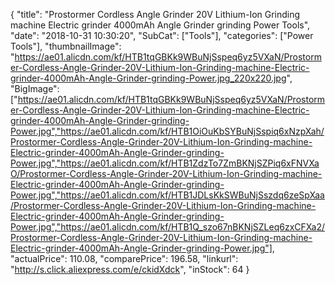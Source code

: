 {
	"title": "Prostormer Cordless Angle Grinder 20V Lithium-Ion Grinding machine Electric grinder 4000mAh  Angle Grinder grinding Power Tools",
	"date": "2018-10-31 10:30:20",
	"SubCat": ["Tools"],
	"categories": ["Power Tools"],
	"thumbnailImage": "https://ae01.alicdn.com/kf/HTB1tqGBKk9WBuNjSspeq6yz5VXaN/Prostormer-Cordless-Angle-Grinder-20V-Lithium-Ion-Grinding-machine-Electric-grinder-4000mAh-Angle-Grinder-grinding-Power.jpg_220x220.jpg",
	"BigImage": ["https://ae01.alicdn.com/kf/HTB1tqGBKk9WBuNjSspeq6yz5VXaN/Prostormer-Cordless-Angle-Grinder-20V-Lithium-Ion-Grinding-machine-Electric-grinder-4000mAh-Angle-Grinder-grinding-Power.jpg","https://ae01.alicdn.com/kf/HTB1OiOuKbSYBuNjSspiq6xNzpXah/Prostormer-Cordless-Angle-Grinder-20V-Lithium-Ion-Grinding-machine-Electric-grinder-4000mAh-Angle-Grinder-grinding-Power.jpg","https://ae01.alicdn.com/kf/HTB1ZdzTo7ZmBKNjSZPiq6xFNVXaO/Prostormer-Cordless-Angle-Grinder-20V-Lithium-Ion-Grinding-machine-Electric-grinder-4000mAh-Angle-Grinder-grinding-Power.jpg","https://ae01.alicdn.com/kf/HTB1JDLsKkSWBuNjSszdq6zeSpXaa/Prostormer-Cordless-Angle-Grinder-20V-Lithium-Ion-Grinding-machine-Electric-grinder-4000mAh-Angle-Grinder-grinding-Power.jpg","https://ae01.alicdn.com/kf/HTB1Q_szo67nBKNjSZLeq6zxCFXa2/Prostormer-Cordless-Angle-Grinder-20V-Lithium-Ion-Grinding-machine-Electric-grinder-4000mAh-Angle-Grinder-grinding-Power.jpg"],
	"actualPrice": 110.08,
	"comparePrice": 196.58,
	"linkurl": "http://s.click.aliexpress.com/e/ckidXdck",
	"inStock": 64
}
